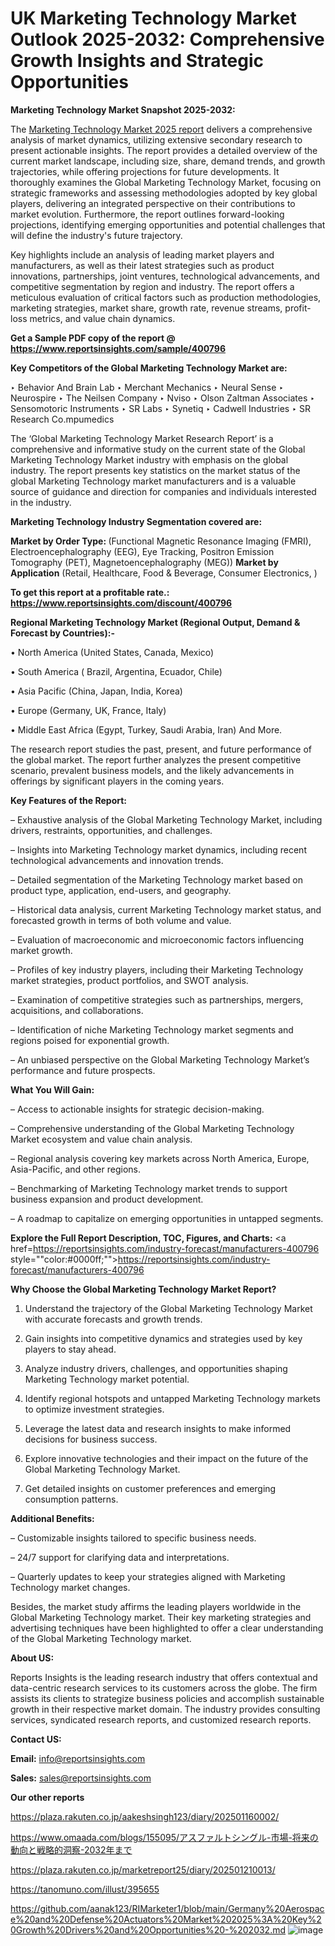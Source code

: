 # UK Marketing Technology Market Outlook 2025-2032: Comprehensive Growth Insights and Strategic Opportunities

<strong>Marketing Technology Market Snapshot 2025-2032:</strong>

The <a href=https://www.reportsinsights.com/sample/400796>Marketing Technology Market 2025 report</a> delivers a comprehensive analysis of market dynamics, utilizing extensive secondary research to present actionable insights. The report provides a detailed overview of the current market landscape, including size, share, demand trends, and growth trajectories, while offering projections for future developments. It thoroughly examines the Global Marketing Technology Market, focusing on strategic frameworks and assessing methodologies adopted by key global players, delivering an integrated perspective on their contributions to market evolution. Furthermore, the report outlines forward-looking projections, identifying emerging opportunities and potential challenges that will define the industry's future trajectory.

Key highlights include an analysis of leading market players and manufacturers, as well as their latest strategies such as product innovations, partnerships, joint ventures, technological advancements, and competitive segmentation by region and industry. The report offers a meticulous evaluation of critical factors such as production methodologies, marketing strategies, market share, growth rate, revenue streams, profit-loss metrics, and value chain dynamics.

<strong>Get a Sample PDF copy of the report @ <a href=https://www.reportsinsights.com/sample/400796 style=color:#0000ff;>https://www.reportsinsights.com/sample/400796</a></strong>

<strong>Key Competitors of the Global Marketing Technology Market are:</strong>

‣ Behavior And Brain Lab
‣ Merchant Mechanics
‣ Neural Sense
‣ Neurospire
‣ The Neilsen Company
‣ Nviso
‣ Olson Zaltman Associates
‣ Sensomotoric Instruments
‣ SR Labs
‣ Synetiq
‣ Cadwell Industries
‣ SR Research Co.mpumedics

The ‘Global Marketing Technology Market Research Report’ is a comprehensive and informative study on the current state of the Global Marketing Technology Market industry with emphasis on the global industry. The report presents key statistics on the market status of the global Marketing Technology market manufacturers and is a valuable source of guidance and direction for companies and individuals interested in the industry.

<strong>Marketing Technology Industry Segmentation covered are:</strong>

<strong>Market by Order Type: </strong>(Functional Magnetic Resonance Imaging (FMRI), Electroencephalography (EEG), Eye Tracking, Positron Emission Tomography (PET), Magnetoencephalography (MEG))
<strong>Market by Application</strong> (Retail, Healthcare, Food & Beverage, Consumer Electronics, )

<strong>To get this report at a profitable rate.: <a href=https://www.reportsinsights.com/discount/400796 style=color:#0000ff;>https://www.reportsinsights.com/discount/400796</a></strong>

<strong>Regional Marketing Technology Market (Regional Output, Demand &amp; Forecast by Countries):-</strong>

• North America (United States, Canada, Mexico)

• South America ( Brazil, Argentina, Ecuador, Chile)

• Asia Pacific (China, Japan, India, Korea)

• Europe (Germany, UK, France, Italy)

• Middle East Africa (Egypt, Turkey, Saudi Arabia, Iran) And More.

The research report studies the past, present, and future performance of the global market. The report further analyzes the present competitive scenario, prevalent business models, and the likely advancements in offerings by significant players in the coming years.

<strong>Key Features of the Report:</strong>

– Exhaustive analysis of the Global Marketing Technology Market, including drivers, restraints, opportunities, and challenges.

– Insights into Marketing Technology market dynamics, including recent technological advancements and innovation trends.

– Detailed segmentation of the Marketing Technology market based on product type, application, end-users, and geography.

– Historical data analysis, current Marketing Technology market status, and forecasted growth in terms of both volume and value.

– Evaluation of macroeconomic and microeconomic factors influencing market growth.

– Profiles of key industry players, including their Marketing Technology market strategies, product portfolios, and SWOT analysis.

– Examination of competitive strategies such as partnerships, mergers, acquisitions, and collaborations.

– Identification of niche Marketing Technology market segments and regions poised for exponential growth.

– An unbiased perspective on the Global Marketing Technology Market’s performance and future prospects.

<strong>What You Will Gain:</strong>

– Access to actionable insights for strategic decision-making.

– Comprehensive understanding of the Global Marketing Technology Market ecosystem and value chain analysis.

– Regional analysis covering key markets across North America, Europe, Asia-Pacific, and other regions.

– Benchmarking of Marketing Technology market trends to support business expansion and product development.

– A roadmap to capitalize on emerging opportunities in untapped segments.

<strong>Explore the Full Report Description, TOC, Figures, and Charts:</strong>
<a href=https://reportsinsights.com/industry-forecast/manufacturers-400796 style=""color:#0000ff;"">https://reportsinsights.com/industry-forecast/manufacturers-400796</a>

<strong>Why Choose the Global Marketing Technology Market Report?</strong>

1. Understand the trajectory of the Global Marketing Technology Market with accurate forecasts and growth trends.

2. Gain insights into competitive dynamics and strategies used by key players to stay ahead.

3. Analyze industry drivers, challenges, and opportunities shaping Marketing Technology market potential.

4. Identify regional hotspots and untapped Marketing Technology markets to optimize investment strategies.

5. Leverage the latest data and research insights to make informed decisions for business success.

6. Explore innovative technologies and their impact on the future of the Global Marketing Technology Market.

7. Get detailed insights on customer preferences and emerging consumption patterns.

<strong>Additional Benefits:</strong>

– Customizable insights tailored to specific business needs.

– 24/7 support for clarifying data and interpretations.

– Quarterly updates to keep your strategies aligned with Marketing Technology market changes.

Besides, the market study affirms the leading players worldwide in the Global Marketing Technology market. Their key marketing strategies and advertising techniques have been highlighted to offer a clear understanding of the Global Marketing Technology market.

<strong><strong>About US</strong>:</strong>

Reports Insights is the leading research industry that offers contextual and data-centric research services to its customers across the globe. The firm assists its clients to strategize business policies and accomplish sustainable growth in their respective market domain. The industry provides consulting services, syndicated research reports, and customized research reports.

<strong>Contact US:</strong>

<p class=><b>Email:</b> <a href=mailto:info@reportsinsights.com>info@reportsinsights.com</a></p>
<p class=><b>Sales:</b> <a href=mailto:sales@reportsinsights.com>sales@reportsinsights.com</a></p>

<strong>Our other reports</strong>

<a href=https://plaza.rakuten.co.jp/aakeshsingh123/diary/202501160002/>https://plaza.rakuten.co.jp/aakeshsingh123/diary/202501160002/</a>

<a href=https://www.omaada.com/blogs/155095/アスファルトシングル-市場-将来の動向と戦略的洞察-2032年まで>https://www.omaada.com/blogs/155095/アスファルトシングル-市場-将来の動向と戦略的洞察-2032年まで</a>

<a href=https://plaza.rakuten.co.jp/marketreport25/diary/202501210013/>https://plaza.rakuten.co.jp/marketreport25/diary/202501210013/</a>

<a href=https://tanomuno.com/illust/395655>https://tanomuno.com/illust/395655</a>

<a href=https://github.com/aanak123/RIMarketer1/blob/main/Germany%20Aerospace%20and%20Defense%20Actuators%20Market%202025%3A%20Key%20Growth%20Drivers%20and%20Opportunities%20-%202032.md>https://github.com/aanak123/RIMarketer1/blob/main/Germany%20Aerospace%20and%20Defense%20Actuators%20Market%202025%3A%20Key%20Growth%20Drivers%20and%20Opportunities%20-%202032.md</a>
![image](https://github.com/user-attachments/assets/de4dcf7e-3c10-4f00-84fb-3cbd9c97e0ff)
